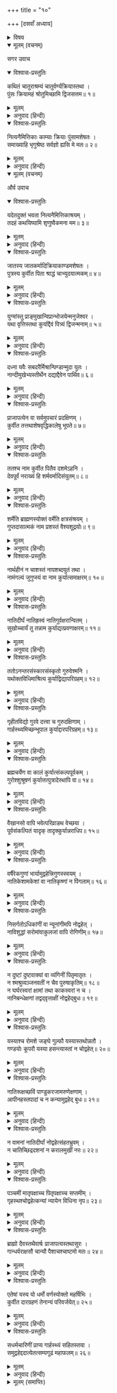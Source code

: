 +++
title = "१०"

+++
[दसवाँ अध्याय]



<details><summary>विषय</summary>

जातकर्म, नामकरण और विवाह-संस्कारकी विधि
</details>


<details open><summary>मूलम् (वचनम्)</summary>

सगर उवाच
</details>

<details open><summary>विश्वास-प्रस्तुतिः</summary>

कथितं चातुराश्रम्यं चातुर्वर्ण्यक्रियास्तथा ।  
पुंसः क्रियामहं श्रोतुमिच्छामि द्विजसत्तम॥ १॥
</details>

<details><summary>मूलम्</summary>

कथितं चातुराश्रम्यं चातुर्वर्ण्यक्रियास्तथा ।  
पुंसः क्रियामहं श्रोतुमिच्छामि द्विजसत्तम॥ १॥
</details>

<details><summary>अनुवाद (हिन्दी)</summary>

सगर बोले—हे द्विजश्रेष्ठ! आपने चारों आश्रम और चारों वर्णोंके कर्मोंका वर्णन किया । अब मैं आपके द्वारा मनुष्योंके (षोडश संस्काररूप) कर्मोंको सुनना चाहता हूँ॥ १॥
</details>

<details open><summary>विश्वास-प्रस्तुतिः</summary>

नित्यनैमित्तिकाः काम्याः क्रियाः पुंसामशेषतः ।  
समाख्याहि भृगुश्रेष्ठ सर्वज्ञो ह्यसि मे मतः॥ २॥
</details>

<details><summary>मूलम्</summary>

नित्यनैमित्तिकाः काम्याः क्रियाः पुंसामशेषतः ।  
समाख्याहि भृगुश्रेष्ठ सर्वज्ञो ह्यसि मे मतः॥ २॥
</details>

<details><summary>अनुवाद (हिन्दी)</summary>

हे भृगुश्रेष्ठ! मेरा विचार है कि आप सर्वज्ञ हैं । अतएव आप मनुष्योंके नित्य-नैमित्तिक और काम्य आदि सब प्रकारके कर्मोंका निरूपण कीजिये॥ २॥
</details>

<details open><summary>मूलम् (वचनम्)</summary>

और्व उवाच
</details>

<details open><summary>विश्वास-प्रस्तुतिः</summary>

यदेतदुक्तं भवता नित्यनैमित्तिकाश्रयम् ।  
तदहं कथयिष्यामि शृणुष्वैकमना मम॥ ३॥
</details>

<details><summary>मूलम्</summary>

यदेतदुक्तं भवता नित्यनैमित्तिकाश्रयम् ।  
तदहं कथयिष्यामि शृणुष्वैकमना मम॥ ३॥
</details>

<details><summary>अनुवाद (हिन्दी)</summary>

और्व बोले—हे राजन्! आपने जो नित्य-नैमित्तिक आदि क्रियाकलापके विषयमें पूछा सो मैं सबका वर्णन करता हूँ, एकाग्रचित्त होकर सुनो॥ ३॥
</details>

<details open><summary>विश्वास-प्रस्तुतिः</summary>

जातस्य जातकर्मादिक्रियाकाण्डमशेषतः ।  
पुत्रस्य कुर्वीत पिता श्राद्धं चाभ्युदयात्मकम्॥ ४॥
</details>

<details><summary>मूलम्</summary>

जातस्य जातकर्मादिक्रियाकाण्डमशेषतः ।  
पुत्रस्य कुर्वीत पिता श्राद्धं चाभ्युदयात्मकम्॥ ४॥
</details>

<details><summary>अनुवाद (हिन्दी)</summary>

पुत्रके उत्पन्न होनेपर पिताको चाहिये कि उसके जातकर्म आदि सकल क्रियाकाण्ड और आभ्युदयिक श्राद्ध करे॥ ४॥
</details>

<details open><summary>विश्वास-प्रस्तुतिः</summary>

युग्मांस्तु प्राङ्मुखान्विप्रान्भोजयेन्मनुजेश्वर ।  
यथा वृत्तिस्तथा कुर्याद्दैवं पित्र्यं द्विजन्मनाम्॥ ५॥
</details>

<details><summary>मूलम्</summary>

युग्मांस्तु प्राङ्मुखान्विप्रान्भोजयेन्मनुजेश्वर ।  
यथा वृत्तिस्तथा कुर्याद्दैवं पित्र्यं द्विजन्मनाम्॥ ५॥
</details>

<details><summary>अनुवाद (हिन्दी)</summary>

हे नरेश्वर! पूर्वाभिमुख बिठाकर युग्म ब्राह्मणोंको भोजन करावे तथा द्विजातियोंके व्यवहारके अनुसार देव और पितृपक्षकी तृप्तिके लिये श्राद्ध करे॥ ५॥
</details>

<details open><summary>विश्वास-प्रस्तुतिः</summary>

दध्ना यवैः सबदरैर्मिश्रान्पिण्डान्मुदा युतः ।  
नान्दीमुखेभ्यस्तीर्थेन दद्याद्दैवेन पार्थिव॥ ६॥
</details>

<details><summary>मूलम्</summary>

दध्ना यवैः सबदरैर्मिश्रान्पिण्डान्मुदा युतः ।  
नान्दीमुखेभ्यस्तीर्थेन दद्याद्दैवेन पार्थिव॥ ६॥
</details>

<details><summary>अनुवाद (हिन्दी)</summary>

और हे राजन्! प्रसन्नतापूर्वक दैवतीर्थ (अँगुलियोंके अग्रभाग)-द्वारा नान्दीमुख पितृगणको दही, जौ और बदरीफल मिलाकर बनाये हुए पिण्ड दे॥ ६॥
</details>

<details open><summary>विश्वास-प्रस्तुतिः</summary>

प्राजापत्येन वा सर्वमुपचारं प्रदक्षिणम् ।  
कुर्वीत तत्तथाशेषवृद्धिकालेषु भूपते॥ ७॥
</details>

<details><summary>मूलम्</summary>

प्राजापत्येन वा सर्वमुपचारं प्रदक्षिणम् ।  
कुर्वीत तत्तथाशेषवृद्धिकालेषु भूपते॥ ७॥
</details>

<details><summary>अनुवाद (हिन्दी)</summary>

अथवा प्राजापत्यतीर्थ (कनिष्ठिकाके मूल)-द्वारा सम्पूर्ण उपचारद्रव्योंका दान करे । इसी प्रकार [कन्या अथवा पुत्रोंके विवाह आदि] समस्त वृद्धिकालोंमें भी करे॥ ७॥
</details>

<details open><summary>विश्वास-प्रस्तुतिः</summary>

ततश्च नाम कुर्वीत पितैव दशमेऽहनि ।  
देवपूर्वं नराख्यं हि शर्मवर्मादिसंयुतम्॥ ८॥
</details>

<details><summary>मूलम्</summary>

ततश्च नाम कुर्वीत पितैव दशमेऽहनि ।  
देवपूर्वं नराख्यं हि शर्मवर्मादिसंयुतम्॥ ८॥
</details>

<details><summary>अनुवाद (हिन्दी)</summary>

तदनन्तर पुत्रोत्पत्तिके दसवें दिन पिता नामकरण-संस्कार करे । पुरुषका नाम पुरुषवाचक होना चाहिये । उसके पूर्वमें देववाचक शब्द हो तथा पीछे शर्मा, वर्मा आदि होने चाहिये॥ ८॥
</details>

<details open><summary>विश्वास-प्रस्तुतिः</summary>

शर्मेति ब्राह्मणस्योक्तं वर्मेति क्षत्रसंश्रयम् ।  
गुप्तदासात्मकं नाम प्रशस्तं वैश्यशूद्रयोः॥ ९॥
</details>

<details><summary>मूलम्</summary>

शर्मेति ब्राह्मणस्योक्तं वर्मेति क्षत्रसंश्रयम् ।  
गुप्तदासात्मकं नाम प्रशस्तं वैश्यशूद्रयोः॥ ९॥
</details>

<details><summary>अनुवाद (हिन्दी)</summary>

ब्राह्मणके नामके अन्तमें शर्मा, क्षत्रियके अन्तमें वर्मा तथा वैश्य और शूद्रोंके नामान्तमें क्रमशः गुप्त और दास शब्दोंका प्रयोग करना चाहिये॥ ९॥
</details>

<details open><summary>विश्वास-प्रस्तुतिः</summary>

नार्थहीनं न चाशस्तं नापशब्दयुतं तथा ।  
नामंगल्यं जुगुप्स्यं वा नाम कुर्यात्समाक्षरम्॥ १०॥
</details>

<details><summary>मूलम्</summary>

नार्थहीनं न चाशस्तं नापशब्दयुतं तथा ।  
नामंगल्यं जुगुप्स्यं वा नाम कुर्यात्समाक्षरम्॥ १०॥
</details>

<details><summary>अनुवाद (हिन्दी)</summary>

नाम अर्थहीन, अविहित, अपशब्दयुक्त, अमांगलिक और निन्दनीय न होना चाहिये तथा उसके अक्षर समान होने चाहिये॥ १०॥
</details>

<details open><summary>विश्वास-प्रस्तुतिः</summary>

नातिदीर्घं नातिह्रस्वं नातिगुर्वक्षरान्वितम् ।  
सुखोच्चार्यं तु तन्नाम कुर्याद्यत्प्रवणाक्षरम्॥ ११॥
</details>

<details><summary>मूलम्</summary>

नातिदीर्घं नातिह्रस्वं नातिगुर्वक्षरान्वितम् ।  
सुखोच्चार्यं तु तन्नाम कुर्याद्यत्प्रवणाक्षरम्॥ ११॥
</details>

<details><summary>अनुवाद (हिन्दी)</summary>

अति दीर्घ, अति लघु अथवा कठिन अक्षरोंसे युक्त नाम न रखे । जो सुखपूर्वक उच्चारण किया जा सके और जिसके पीछेके वर्ण लघु हों ऐसे नामका व्यवहार करे॥ ११॥
</details>

<details open><summary>विश्वास-प्रस्तुतिः</summary>

ततोऽनन्तरसंस्कारसंस्कृतो गुरुवेश्मनि ।  
यथोक्तविधिमाश्रित्य कुर्याद्विद्यापरिग्रहम्॥ १२॥
</details>

<details><summary>मूलम्</summary>

ततोऽनन्तरसंस्कारसंस्कृतो गुरुवेश्मनि ।  
यथोक्तविधिमाश्रित्य कुर्याद्विद्यापरिग्रहम्॥ १२॥
</details>

<details><summary>अनुवाद (हिन्दी)</summary>

तदनन्तर उपनयन-संस्कार हो जानेपर गुरुगृहमें रहकर विधिपूर्वक विद्याध्ययन करे॥ १२॥
</details>

<details open><summary>विश्वास-प्रस्तुतिः</summary>

गृहीतविद्यो गुरवे दत्त्वा च गुरुदक्षिणाम् ।  
गार्हस्थ्यमिच्छन्भूपाल कुर्याद्दारपरिग्रहम्॥ १३॥
</details>

<details><summary>मूलम्</summary>

गृहीतविद्यो गुरवे दत्त्वा च गुरुदक्षिणाम् ।  
गार्हस्थ्यमिच्छन्भूपाल कुर्याद्दारपरिग्रहम्॥ १३॥
</details>

<details><summary>अनुवाद (हिन्दी)</summary>

हे भूपाल! फिर विद्याध्ययन कर चुकनेपर गुरुको दक्षिणा देकर यदि गृहस्थाश्रममें प्रवेश करनेकी इच्छा हो तो विवाह कर ले॥ १३॥
</details>

<details open><summary>विश्वास-प्रस्तुतिः</summary>

ब्रह्मचर्येण वा कालं कुर्यात्संकल्पपूर्वकम् ।  
गुरोश्शुश्रूषणं कुर्यात्तत्पुत्रादेरथापि वा॥ १४॥
</details>

<details><summary>मूलम्</summary>

ब्रह्मचर्येण वा कालं कुर्यात्संकल्पपूर्वकम् ।  
गुरोश्शुश्रूषणं कुर्यात्तत्पुत्रादेरथापि वा॥ १४॥
</details>

<details><summary>अनुवाद (हिन्दी)</summary>

या दृढ़ संकल्पपूर्वक नैष्ठिक ब्रह्मचर्य ग्रहणकर गुरु अथवा गुरुपुत्रोंकी सेवा-शुश्रूषा करता रहे॥ १४॥
</details>

<details open><summary>विश्वास-प्रस्तुतिः</summary>

वैखानसो वापि भवेत्परिव्राडथ वेच्छया ।  
पूर्वसंकल्पितं यादृक् तादृक्‍कुर्यान्नराधिप॥ १५॥
</details>

<details><summary>मूलम्</summary>

वैखानसो वापि भवेत्परिव्राडथ वेच्छया ।  
पूर्वसंकल्पितं यादृक् तादृक्‍कुर्यान्नराधिप॥ १५॥
</details>

<details><summary>अनुवाद (हिन्दी)</summary>

अथवा अपनी इच्छानुसार वानप्रस्थ या संन्यास ग्रहण कर ले । हे राजन्! पहले जैसा संकल्प किया हो वैसा ही करे॥ १५॥
</details>

<details open><summary>विश्वास-प्रस्तुतिः</summary>

वर्षैरेकगुणां भार्यामुद्वहेत्त्रिगुणस्स्वयम् ।  
नातिकेशामकेशां वा नातिकृष्णां न पिंगलाम्॥ १६॥
</details>

<details><summary>मूलम्</summary>

वर्षैरेकगुणां भार्यामुद्वहेत्त्रिगुणस्स्वयम् ।  
नातिकेशामकेशां वा नातिकृष्णां न पिंगलाम्॥ १६॥
</details>

<details><summary>अनुवाद (हिन्दी)</summary>

[यदि विवाह करना हो तो] अपनेसे तृतीयांश अवस्थावाली कन्यासे विवाह करे तथा अधिक या अल्प केशवाली अथवा अति साँवली या पाण्डुवर्णा (भूरे रंगकी) स्रीसे सम्बन्ध न करे॥ १६॥
</details>

<details open><summary>विश्वास-प्रस्तुतिः</summary>

निसर्गतोऽधिकांगीं वा न्यूनांगीमपि नोद्वहेत् ।  
नाविशुद्धां सरोमांवाकुलजां वापि रोगिणीम्॥ १७॥
</details>

<details><summary>मूलम्</summary>

निसर्गतोऽधिकांगीं वा न्यूनांगीमपि नोद्वहेत् ।  
नाविशुद्धां सरोमांवाकुलजां वापि रोगिणीम्॥ १७॥
</details>

<details><summary>अनुवाद (हिन्दी)</summary>

जिसके जन्मसे ही अधिक या न्यून अंग हों, जो अपवित्र, रोमयुक्त, अकुलीना अथवा रोगिणी हो उस स्रीसे पाणिग्रहण न करे॥ १७॥
</details>

<details open><summary>विश्वास-प्रस्तुतिः</summary>

न दुष्टां दुष्टवाक्यां वा व्यंगिनीं पितृमातृतः ।  
न श्मश्रुव्यञ्जनवतीं न चैव पुरुषाकृतिम्॥ १८॥  
न घर्घरस्वरां क्षामां तथा काकस्वरां न च ।  
नानिबन्धेक्षणां तद्वद‍्वृत्ताक्षीं नोद्वहेद‍्बुधः॥ १९॥
</details>

<details><summary>मूलम्</summary>

न दुष्टां दुष्टवाक्यां वा व्यंगिनीं पितृमातृतः ।  
न श्मश्रुव्यञ्जनवतीं न चैव पुरुषाकृतिम्॥ १८॥  
न घर्घरस्वरां क्षामां तथा काकस्वरां न च ।  
नानिबन्धेक्षणां तद्वद‍्वृत्ताक्षीं नोद्वहेद‍्बुधः॥ १९॥
</details>

<details><summary>अनुवाद (हिन्दी)</summary>

बुद्धिमान् पुरुषको उचित है कि जो दुष्ट स्वभाववाली हो, कटुभाषिणी हो, माता अथवा पिताके अनुसार अंगहीना हो, जिसके श्मश्रु (मूँछोंके) चिह्न हों, जो पुरुषके-से आकारवाली हो अथवा घर्घर शब्द करनेवाले अति मन्द या कौएके समान (कर्णकटु) स्वरवाली हो तथा पक्ष्मशून्या या गोल नेत्रोंवाली हो उस स्रीसे विवाह न करे॥ १८-१९॥
</details>

<details open><summary>विश्वास-प्रस्तुतिः</summary>

यस्याश्च रोमशे जङ्घे गुल्फौ यस्यास्तथोन्नतौ ।  
गण्डयोः कूपरौ यस्या हसन्त्यास्तां न चोद्वहेत्॥ २०॥
</details>

<details><summary>मूलम्</summary>

यस्याश्च रोमशे जङ्घे गुल्फौ यस्यास्तथोन्नतौ ।  
गण्डयोः कूपरौ यस्या हसन्त्यास्तां न चोद्वहेत्॥ २०॥
</details>

<details><summary>अनुवाद (हिन्दी)</summary>

जिसकी जंघाओंपर रोम हों, जिसके गुल्फ (टखने) ऊँचे हों तथा हँसते समय जिसके कपोलोंमें गड्ढे पड़ते हों उस कन्यासे विवाह न करे॥ २०॥
</details>

<details open><summary>विश्वास-प्रस्तुतिः</summary>

नातिरूक्षच्छविं पाण्डुकरजामरुणेक्षणाम् ।  
आपीनहस्तपादां च न कन्यामुद्वहेद् बुधः॥ २१॥
</details>

<details><summary>मूलम्</summary>

नातिरूक्षच्छविं पाण्डुकरजामरुणेक्षणाम् ।  
आपीनहस्तपादां च न कन्यामुद्वहेद् बुधः॥ २१॥
</details>

<details><summary>अनुवाद (हिन्दी)</summary>

जिसकी कान्ति अत्यन्त उदासीन न हो, नख पाण्डुवर्ण हों, नेत्र लाल हों तथा हाथ-पैर कुछ भारी हों, बुद्धिमान् पुरुष उस कन्यासे सम्बन्ध न करे॥ २१॥
</details>

<details open><summary>विश्वास-प्रस्तुतिः</summary>

न वामनां नातिदीर्घां नोद्वहेत्संहतभ्रुवम् ।  
न चातिच्छिद्रदशनां न करालमुखीं नरः॥ २२॥
</details>

<details><summary>मूलम्</summary>

न वामनां नातिदीर्घां नोद्वहेत्संहतभ्रुवम् ।  
न चातिच्छिद्रदशनां न करालमुखीं नरः॥ २२॥
</details>

<details><summary>अनुवाद (हिन्दी)</summary>

जो अति वामन (नाटी) अथवा अति दीर्घ (लम्बी) हो, जिसकी भृकुटियाँ जुड़ी हुई हों, जिसके दाँतोंमें अधिक अन्तर हो तथा जो दन्तुर (आगेको दाँत निकले हुए) मुखवाली हो उस स्रीसे कभी विवाह न करे॥ २२॥
</details>

<details open><summary>विश्वास-प्रस्तुतिः</summary>

पञ्चमीं मातृपक्षाच्च पितृपक्षाच्च सप्तमीम् ।  
गृहस्थश्चोद्वहेत्कन्यां न्यायेन विधिना नृप॥ २३॥
</details>

<details><summary>मूलम्</summary>

पञ्चमीं मातृपक्षाच्च पितृपक्षाच्च सप्तमीम् ।  
गृहस्थश्चोद्वहेत्कन्यां न्यायेन विधिना नृप॥ २३॥
</details>

<details><summary>अनुवाद (हिन्दी)</summary>

हे राजन्! मातृपक्षसे पाँचवीं पीढ़ीतक और पितृपक्षसे सातवीं पीढ़ीतक जिस कन्याका सम्बन्ध न हो, गृहस्थ पुरुषको नियमानुसार उसीसे विवाह करना चाहिये॥ २३॥
</details>

<details open><summary>विश्वास-प्रस्तुतिः</summary>

ब्राह्मो दैवस्तथैवार्षः प्राजापत्यस्तथासुरः ।  
गान्धर्वराक्षसौ चान्यौ पैशाचश्चाष्टमो मतः॥ २४॥
</details>

<details><summary>मूलम्</summary>

ब्राह्मो दैवस्तथैवार्षः प्राजापत्यस्तथासुरः ।  
गान्धर्वराक्षसौ चान्यौ पैशाचश्चाष्टमो मतः॥ २४॥
</details>

<details><summary>अनुवाद (हिन्दी)</summary>

ब्राह्म, दैव, आर्ष, प्राजापत्य, आसुर, गान्धर्व, राक्षस और पैशाच—ये आठ प्रकारके विवाह हैं॥ २४॥
</details>

<details open><summary>विश्वास-प्रस्तुतिः</summary>

एतेषां यस्य यो धर्मो वर्णस्योक्तो महर्षिभिः ।  
कुर्वीत दारग्रहणं तेनान्यं परिवर्जयेत्॥ २५॥
</details>

<details><summary>मूलम्</summary>

एतेषां यस्य यो धर्मो वर्णस्योक्तो महर्षिभिः ।  
कुर्वीत दारग्रहणं तेनान्यं परिवर्जयेत्॥ २५॥
</details>

<details><summary>अनुवाद (हिन्दी)</summary>

इनमेंसे जिस विवाहको जिस वर्णके लिये महर्षियोंने धर्मानुकूल कहा है उसीके द्वारा दार-परिग्रह करे, अन्य विधियोंको छोड़ दे॥ २५॥
</details>

<details open><summary>विश्वास-प्रस्तुतिः</summary>

सधर्मचारिणीं प्राप्य गार्हस्थ्यं सहितस्तया ।  
समुद्वहेद्ददात्येतत्सम्यगूढं महाफलम्॥ २६॥
</details>

<details><summary>मूलम्</summary>

सधर्मचारिणीं प्राप्य गार्हस्थ्यं सहितस्तया ।  
समुद्वहेद्ददात्येतत्सम्यगूढं महाफलम्॥ २६॥
</details>

<details><summary>अनुवाद (हिन्दी)</summary>

इसप्रकार सहधर्मिणीको प्राप्तकर उसके साथ गार्हस्थ्यधर्मका पालन करे, क्योंकि उसका पालन करनेपर वह महान् फल देनेवाला होता है॥ २६॥
</details>

<details><summary>मूलम् (समाप्तिः)</summary>

इति श्रीविष्णुपुराणे तृतीयेंऽशे दशमोऽध्यायः॥ १०॥
</details>
